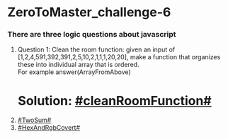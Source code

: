 # ZeroToMaster_challenge-6
### There are three logic questions about javascript
1. Question 1: Clean the room function: given an input of [1,2,4,591,392,391,2,5,10,2,1,1,1,20,20], 
      make a function that organizes these into individual array that is ordered.  
      For example answer(ArrayFromAbove)  
     # Solution: [\#cleanRoomFunction\#](https://github.com/joeban0608/ZeroToMaster_challenge-6/blob/main/S1_chanllenge_clean_room_function.js)
2. [\#TwoSum\#](https://github.com/joeban0608/ZeroToMaster_challenge-6/blob/main/S2_TwoSum.js)
3. [\#HexAndRgbCovert\#](https://github.com/joeban0608/ZeroToMaster_challenge-6/blob/main/S3-2_HexAndRgbCovert_cleaner_code.js)
